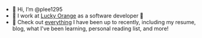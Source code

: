 - 👋 Hi, I’m @plee1295
- 🏢 I work at [Lucky Orange](https://www.luckyorange.com/) as a software developer 🍊
- 💼 Check out [everything](https://parkerlee.notion.site/Personal-Home-c69116eec18b43d2b884fa608169dd9d) I have been up to recently, including my resume, blog, what I've been learning, personal reading list, and more!

<!---
plee1295/plee1295 is a ✨ special ✨ repository because its `README.md` (this file) appears on your GitHub profile.
You can click the Preview link to take a look at your changes.
--->
